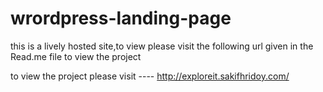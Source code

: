 # wrordpress-landing-page
this is a lively hosted site,to view please visit the following url given in the Read.me file to view the project

to view the project please visit ---- http://exploreit.sakifhridoy.com/

